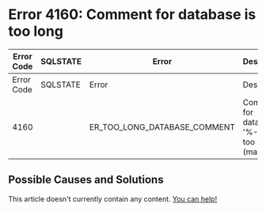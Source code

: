 
# Error 4160: Comment for database is too long


| Error Code | SQLSTATE | Error | Description |
| --- | --- | --- | --- |
| Error Code | SQLSTATE | Error | Description |
| 4160 |  | ER_TOO_LONG_DATABASE_COMMENT | Comment for database '%-.64s' is too long (max = %u) |




## Possible Causes and Solutions


This article doesn't currently contain any content. [You can help!](/en/writing-and-editing-knowledge-base-articles/)

